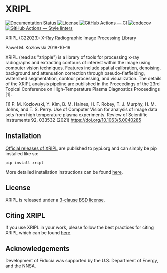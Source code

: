 # XRIPL

[![Documentation Status](https://readthedocs.org/projects/xripl/badge/?version=latest)](https://xripl.readthedocs.io/en/latest/?badge=latest)
[![License](https://img.shields.io/badge/License-BSD%203--Clause-blue.svg)](https://xripl.readthedocs.io/en/latest/license.html)
[![GitHub Actions — CI](https://github.com/lanl/xripl/workflows/CI/badge.svg)](https://github.com/lanl/xripl/actions?query=workflow%3ACI+branch%3Amain)
[![codecov](https://codecov.io/gh/lanl/xripl/branch/main/graph/badge.svg)](https://codecov.io/gh/lanl/xripl)
[![GitHub Actions — Style linters](https://github.com/lanl/xripl/workflows/Style%20linters/badge.svg)](https://github.com/lanl/xripl/actions?query=workflow%3AStyle-linters+branch%3Amain)

XRIPL (C22023): X-Ray Radiographic Image Processing Library

Pawel M. Kozlowski 2018-10-19


XRIPL (read as "zripple") is a library of tools for processing x-ray
radiographs and extracting contours of interest within the image using
computer vision techniques. Features include spatial calibration, denoising,
background and attenuation correction through pseudo-flatfielding, watershed
segmentation, contour processing, and visualization. The details of the XRIPL
analysis pipeline are published in the Proceedings of the 23rd Topical
Conference on High-Temperature Plasma Diagnostics Proceedings [1].

[1] P. M. Kozlowski, Y. Kim, B. M. Haines, H. F. Robey, T. J. Murphy,
H. M. Johns, and T. S. Perry. Use of Computer Vision for analysis of image
data sets from high temperature plasma experiments. Review of Scientific
Instruments 92, 033532 (2021) https://doi.org/10.1063/5.0040285

## Installation
[Official releases of XRIPL](https://pypi.org/project/xripl/) are published to pypi.org and can simply be pip installed like so:
```
pip install xripl
```

More detailed installation instructions can be found [here](https://xripl.readthedocs.io/en/latest/install.html).


## License
XRIPL is released under a [3-clause BSD license](https://xripl.readthedocs.io/en/latest/license.html).

## Citing XRIPL
If you use XRIPL in your work, please follow the best practices for citing
XRIPL which can be found [here](https://xripl.readthedocs.io/en/latest/citing.html).

## Acknowledgements
Development of Fiducia was supported by the U.S. Department of Energy, and
the NNSA.
